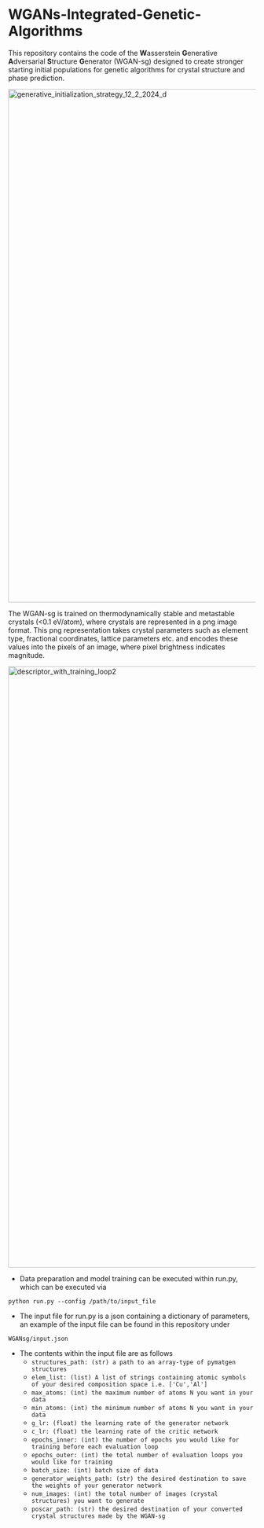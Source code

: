 # WGANs-Integrated-Genetic-Algorithms
This repository contains the code of the **W**asserstein **G**enerative **A**dversarial **S**tructure **G**enerator (WGAN-sg) designed to create stronger starting initial populations for genetic algorithms for crystal structure and phase prediction. 

<img width="2500" height="1045" alt="generative_initialization_strategy_12_2_2024_d" src="https://github.com/user-attachments/assets/1d6132da-4b8b-4d8d-a7fa-fbcccf3dc25a" />

The WGAN-sg is trained on thermodynamically stable and metastable crystals (<0.1 eV/atom), where crystals are represented in a png image format. This png representation takes crystal parameters such as element type, fractional coordinates, lattice parameters etc. and encodes these values into the pixels of an image, where pixel brightness indicates magnitude. 

<img width="1555" height="1224" alt="descriptor_with_training_loop2" src="https://github.com/user-attachments/assets/e129f64e-61b2-466b-a61b-242250d77ca0" />

- Data preparation and model training can be executed within run.py, which can be executed via

```python run.py --config /path/to/input_file``` 
- The input file for run.py is a json containing a dictionary of parameters, an example of the input file can be found in this repository under
  
```WGANsg/input.json```
- The contents within the input file are as follows
    - ```structures_path: (str) a path to an array-type of pymatgen structures```
    - ```elem_list: (list) A list of strings containing atomic symbols of your desired composition space i.e. ['Cu','Al']```
    - ```max_atoms: (int) the maximum number of atoms N you want in your data```
    - ```min_atoms: (int) the minimum number of atoms N you want in your data```
    - ```g_lr: (float) the learning rate of the generator network```
    - ```c_lr: (float) the learning rate of the critic network```
    - ```epochs_inner: (int) the number of epochs you would like for training before each evaluation loop```
    - ```epochs_outer: (int) the total number of evaluation loops you would like for training```
    - ```batch_size: (int) batch size of data```
    - ```generator_weights_path: (str) the desired destination to save the weights of your generator network```
    - ```num_images: (int) the total number of images (crystal structures) you want to generate```
    - ```poscar_path: (str) the desired destination of your converted crystal structures made by the WGAN-sg```
